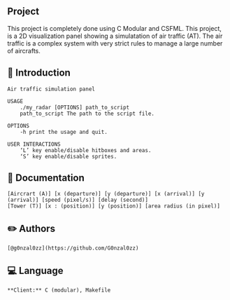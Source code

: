 ## Project

This project is completely done using C Modular and CSFML. This project, is a 2D visualization panel showing a simulatation of air traffic (AT). The air traffic is a complex system with very strict rules to manage a large number of aircrafts.

## :rocket: Introduction

    Air traffic simulation panel

    USAGE
        ./my_radar [OPTIONS] path_to_script
        path_to_script The path to the script file.

    OPTIONS
        -h print the usage and quit.

    USER INTERACTIONS
        ‘L’ key enable/disable hitboxes and areas.
        ‘S’ key enable/disable sprites.
## 📖 Documentation

    [Aircrart (A)] [x (departure)] [y (departure)] [x (arrival)] [y (arrival)] [speed (pixel/s)] [delay (second)]
    [Tower (T)] [x : (position)] [y (position)] [area radius (in pixel)]


## :pencil2: Authors

    [@g0nzal0zz](https://github.com/G0nzal0zz)


## :computer: Language

    **Client:** C (modular), Makefile
